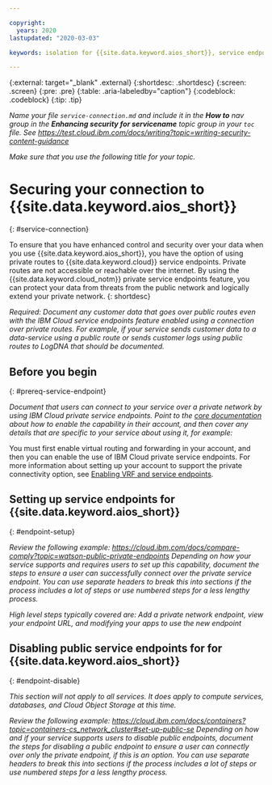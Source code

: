 ```yaml
---

copyright:
  years: 2020
lastupdated: "2020-03-03"

keywords: isolation for {{site.data.keyword.aios_short}}, service endpoints for {{site.data.keyword.aios_short}}, private network for {{site.data.keyword.aios_short}}, network isolation in {{site.data.keyword.aios_short}}, non-public routes for {{site.data.keyword.aios_short}}, private connection for {{site.data.keyword.aios_short}}

---
```


{:external: target="_blank" .external}
{:shortdesc: .shortdesc}
{:screen: .screen}
{:pre: .pre}
{:table: .aria-labeledby="caption"}
{:codeblock: .codeblock}
{:tip: .tip}

_Name your file `service-connection.md` and include it in the **How to** nav group in the **Enhancing security for servicename** topic group in your `toc` file. See https://test.cloud.ibm.com/docs/writing?topic=writing-security-content-guidance_

_Make sure that you use the following title for your topic._

# Securing your connection to {{site.data.keyword.aios_short}}
{: #service-connection}

To ensure that you have enhanced control and security over your data when you use {{site.data.keyword.aios_short}}, you have the option of using private routes to {{site.data.keyword.cloud}} service endpoints. Private routes are not accessible or reachable over the internet. By using the {{site.data.keyword.cloud_notm}} private service endpoints feature, you can protect your data from threats from the public network and logically extend your private network.
{: shortdesc}

_Required: Document any customer data that goes over public routes even with the IBM Cloud service endpoints feature enabled using a connection over private routes. For example, if your service sends customer data to a data-service using a public route or sends customer logs using public routes to LogDNA that should be documented._


## Before you begin
{: #prereq-service-endpoint}

_Document that users can connect to your service over a private network by using IBM Cloud private service endpoints. Point to the [core documentation](/docs/resources?topic=resources-private-network-endpoints) about how to enable the capability in their account, and then cover any details that are specific to your service about using it, for example:_

You must first enable virtual routing and forwarding in your account, and then you can enable the use of IBM Cloud private service endpoints. For more information about setting up your account to support the private connectivity option, see [Enabling VRF and service endpoints](/docs/account?topic=account-vrf-service-endpoint).

## Setting up service endpoints for {{site.data.keyword.aios_short}}
{: #endpoint-setup}

_Review the following example: https://cloud.ibm.com/docs/compare-comply?topic=watson-public-private-endpoints Depending on how your service supports and requires users to set up this capability, document the steps to ensure a user can successfully connect over the private service endpoint. You can use separate headers to break this into sections if the process includes a lot of steps or use numbered steps for a less lengthy process._

_High level steps typically covered are: Add a private network endpoint, view your endpoint URL, and modifying your apps to use the new endpoint_

## Disabling public service endpoints for for {{site.data.keyword.aios_short}}
{: #endpoint-disable}

_This section will not apply to all services. It does apply to compute services, databases, and Cloud Object Storage at this time._

_Review the following example: https://cloud.ibm.com/docs/containers?topic=containers-cs_network_cluster#set-up-public-se Depending on how and if your service supports users to disable public endpoints, document the steps for disabling a public endpoint to ensure a user can connectly over only the private endpoint, if this is an option. You can use separate headers to break this into sections if the process includes a lot of steps or use numbered steps for a less lengthy process._





